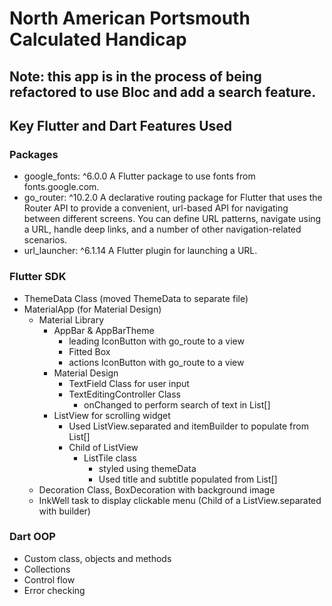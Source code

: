 # North American Portsmouth Calculated Handicap

## Note: this app is in the process of being refactored to use Bloc and add a search feature.

## Key Flutter and Dart Features Used
### Packages
- google_fonts: ^6.0.0
A Flutter package to use fonts from fonts.google.com.
- go_router: ^10.2.0
A declarative routing package for Flutter that uses the Router API to provide a convenient, url-based API for navigating between different screens. You can define URL patterns, navigate using a URL, handle deep links, and a number of other navigation-related scenarios.
- url_launcher: ^6.1.14
A Flutter plugin for launching a URL.
### Flutter SDK
- ThemeData Class (moved ThemeData to separate file)
- MaterialApp (for Material Design)
  - Material Library
    - AppBar & AppBarTheme
      - leading IconButton with go_route to a view
      - Fitted Box 
      - actions IconButton with go_route to a view
    - Material Design
      - TextField Class for user input
      - TextEditingController Class
        - onChanged to perform search of text in List[]
    - ListView for scrolling widget
      - Used ListView.separated and itemBuilder to populate from List[]
      - Child of ListView
        - ListTile class
          - styled using themeData
          - Used title and subtitle populated from List[]
  - Decoration Class, BoxDecoration with background image
  - InkWell task to display clickable menu (Child of a ListView.separated with builder)
### Dart OOP
- Custom class, objects and methods
- Collections
- Control flow
- Error checking
    